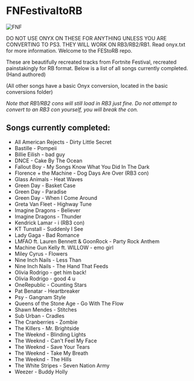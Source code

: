 # FNFestivaltoRB

![FNF](https://github.com/FEStoRB/FNFestivaltoRB/assets/158007129/c65f6997-8300-4c21-b210-2a6d4d7ca76b)

DO NOT USE ONYX ON THESE FOR ANYTHING UNLESS YOU ARE CONVERTING TO PS3. THEY WILL WORK ON RB3/RB2/RB1.
Read onyx.txt for more information.
Welcome to the FEStoRB repo.

These are beautifully recreated tracks from Fortnite Festival, recreated painstakingly for RB format.
Below is a list of all songs currently completed. (Hand authored) 

(All other songs have a basic Onyx conversion, located in the basic conversions folder)

*Note that RB1/RB2 cons will still load in RB3 just fine. Do not attempt to convert to an RB3 con yourself, you will break the con.*

## Songs currently completed:
* All American Rejects - Dirty Little Secret
* Bastille - Pompeii
* Billie Eilish - bad guy
* DNCE - Cake By The Ocean
* Fallout Boy - My Songs Know What You Did In The Dark
* Florence + the Machine - Dog Days Are Over  (RB3 con)
* Glass Animals - Heat Waves
* Green Day - Basket Case
* Green Day - Paradise
* Green Day - When I Come Around
* Greta Van Fleet - Highway Tune
* Imagine Dragons - Believer
* Imagine Dragons - Thunder
* Kendrick Lamar - i (RB3 con)
* KT Tunstall - Suddenly I See
* Lady Gaga - Bad Romance
* LMFAO ft. Lauren Bennett & GoonRock - Party Rock Anthem
* Machine Gun Kelly ft. WILLOW - emo girl
* Miley Cyrus - Flowers
* Nine Inch Nails - Less Than
* Nine Inch Nails - The Hand That Feeds
* Olivia Rodrigo - get him back!
* Olivia Rodrigo - good 4 u
* OneRepublic - Counting Stars
* Pat Benatar - Heartbreaker
* Psy - Gangnam Style
* Queens of the Stone Age - Go With The Flow
* Shawn Mendes - Stitches
* Sub Urban - Cradles
* The Cranberries - Zombie
* The Killers - Mr. Brightside
* The Weeknd - Blinding Lights
* The Weeknd - Can't Feel My Face
* The Weeknd - Save Your Tears
* The Weeknd - Take My Breath
* The Weeknd - The Hills
* The White Stripes - Seven Nation Army
* Weezer - Buddy Holly
